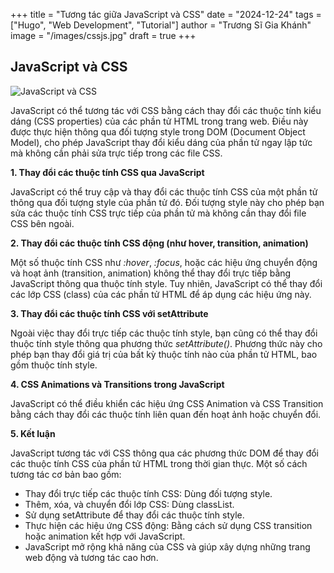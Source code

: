 +++
title = "Tương tác giữa JavaScript và CSS"
date = "2024-12-24"
tags = ["Hugo", "Web Development", "Tutorial"]
author = "Trương Sĩ Gia Khánh"
image = "/images/cssjs.jpg"
draft = true
+++

## JavaScript và CSS

![JavaScript và CSS](/images/cssjs.jpg)

JavaScript có thể tương tác với CSS bằng cách thay đổi các thuộc tính kiểu dáng (CSS properties) của các phần tử HTML trong trang web. Điều này được thực hiện thông qua đối tượng style trong DOM (Document Object Model), cho phép JavaScript thay đổi kiểu dáng của phần tử ngay lập tức mà không cần phải sửa trực tiếp trong các file CSS.

**1. Thay đổi các thuộc tính CSS qua JavaScript**

JavaScript có thể truy cập và thay đổi các thuộc tính CSS của một phần tử thông qua đối tượng style của phần tử đó. Đối tượng style này cho phép bạn sửa các thuộc tính CSS trực tiếp của phần tử mà không cần thay đổi file CSS bên ngoài.

**2. Thay đổi các thuộc tính CSS động (như hover, transition, animation)**

Một số thuộc tính CSS như *:hover*, *:focus*, hoặc các hiệu ứng chuyển động và hoạt ảnh (transition, animation) không thể thay đổi trực tiếp bằng JavaScript thông qua thuộc tính style. Tuy nhiên, JavaScript có thể thay đổi các lớp CSS (class) của các phần tử HTML để áp dụng các hiệu ứng này.

**3. Thay đổi các thuộc tính CSS với setAttribute**

Ngoài việc thay đổi trực tiếp các thuộc tính style, bạn cũng có thể thay đổi thuộc tính style thông qua phương thức *setAttribute()*. Phương thức này cho phép bạn thay đổi giá trị của bất kỳ thuộc tính nào của phần tử HTML, bao gồm thuộc tính style.

**4. CSS Animations và Transitions trong JavaScript**

JavaScript có thể điều khiển các hiệu ứng CSS Animation và CSS Transition bằng cách thay đổi các thuộc tính liên quan đến hoạt ảnh hoặc chuyển đổi.

**5. Kết luận**

JavaScript tương tác với CSS thông qua các phương thức DOM để thay đổi các thuộc tính CSS của phần tử HTML trong thời gian thực. Một số cách tương tác cơ bản bao gồm:

- Thay đổi trực tiếp các thuộc tính CSS: Dùng đối tượng style.
- Thêm, xóa, và chuyển đổi lớp CSS: Dùng classList.
- Sử dụng setAttribute để thay đổi các thuộc tính style.
- Thực hiện các hiệu ứng CSS động: Bằng cách sử dụng CSS transition hoặc animation kết hợp với JavaScript.
- JavaScript mở rộng khả năng của CSS và giúp xây dựng những trang web động và tương tác cao hơn.